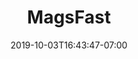 ---
title: "MagsFast"
date: 2019-10-03T16:43:47-07:00
draft: false

description: Web Application
keywords: Web Development, Brand Design, Brand Identity, Web Design

img: /img/clients/magsfast/cover.jpg

client: Media in Motion LLC.
clientCEO: Kevin R. Smith
director: Dwight Diesmo
developer: Dwight Diesmo
designer: N/A
projectManager: Dwight Diesmo
software: GitHub, Bootstrap 4, React JS
linkTitle: magsfast.com
link: https://magsfast.com

headline: Digital Reader Tool. Web Application. User Authentication.
overview: MagsFast is a magazine subscription company that provides publications such as Mobiography. 3D Printing, Vegan Lifestyle, and Women Entrepreneurs Can.

challenge: Create a Responsive Digital Reader with User Authentication and displayed a list of all the Publications the user is subscribed to. 
outcome: DIESMO 5 helped MagsFast by developing a web application that allowed its subscribers to have a portal of publications and gave them the capability of reading the magazines across all platforms, desktop, tablet, and mobile.
---